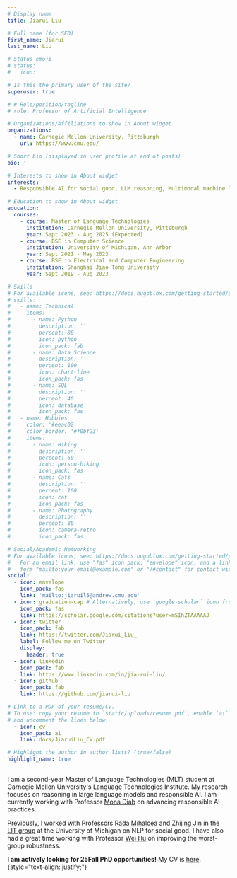 ```yaml
---
# Display name
title: Jiarui Liu

# Full name (for SEO)
first_name: Jiarui
last_name: Liu

# Status emoji
# status:
#   icon: 

# Is this the primary user of the site?
superuser: true

# # Role/position/tagline
# role: Professor of Artificial Intelligence

# Organizations/Affiliations to show in About widget
organizations:
  - name: Carnegie Mellon University, Pittsburgh
    url: https://www.cmu.edu/

# Short bio (displayed in user profile at end of posts)
bio: ''

# Interests to show in About widget
interests:
  - Responsible AI for social good, LLM reasoning, Multimodal machine learning

# Education to show in About widget
education:
  courses:
    - course: Master of Language Technologies
      institution: Carnegie Mellon University, Pittsburgh
      year: Sept 2023 - Aug 2025 (Expected)
    - course: BSE in Computer Science
      institution: University of Michigan, Ann Arbor
      year: Sept 2021 - May 2023
    - course: BSE in Electrical and Computer Engineering
      institution: Shanghai Jiao Tong University
      year: Sept 2019 - Aug 2023

# Skills
# For available icons, see: https://docs.hugoblox.com/getting-started/page-builder/#icons
# skills:
#   - name: Technical
#     items:
#       - name: Python
#         description: ''
#         percent: 80
#         icon: python
#         icon_pack: fab
#       - name: Data Science
#         description: ''
#         percent: 100
#         icon: chart-line
#         icon_pack: fas
#       - name: SQL
#         description: ''
#         percent: 40
#         icon: database
#         icon_pack: fas
#   - name: Hobbies
#     color: '#eeac02'
#     color_border: '#f0bf23'
#     items:
#       - name: Hiking
#         description: ''
#         percent: 60
#         icon: person-hiking
#         icon_pack: fas
#       - name: Cats
#         description: ''
#         percent: 100
#         icon: cat
#         icon_pack: fas
#       - name: Photography
#         description: ''
#         percent: 80
#         icon: camera-retro
#         icon_pack: fas

# Social/Academic Networking
# For available icons, see: https://docs.hugoblox.com/getting-started/page-builder/#icons
#   For an email link, use "fas" icon pack, "envelope" icon, and a link in the
#   form "mailto:your-email@example.com" or "/#contact" for contact widget.
social:
  - icon: envelope
    icon_pack: fas
    link: 'mailto:jiaruil5@andrew.cmu.edu'
  - icon: graduation-cap # Alternatively, use `google-scholar` icon from `ai` icon pack
    icon_pack: fas
    link: https://scholar.google.com/citations?user=mSIhZTAAAAAJ
  - icon: twitter
    icon_pack: fab
    link: https://twitter.com/Jiarui_Liu_
    label: Follow me on Twitter
    display:
      header: true
  - icon: linkedin
    icon_pack: fab
    link: https://www.linkedin.com/in/jia-rui-liu/
  - icon: github
    icon_pack: fab
    link: https://github.com/jiarui-liu

# Link to a PDF of your resume/CV.
# To use: copy your resume to `static/uploads/resume.pdf`, enable `ai` icons in `params.yaml`,
# and uncomment the lines below.
  - icon: cv
    icon_pack: ai
    link: docs/JiaruiLiu_CV.pdf

# Highlight the author in author lists? (true/false)
highlight_name: true
---
```


I am a second-year Master of Language Technologies (MLT) student at Carnegie Mellon University's Language Technologies Institute. My research focuses on reasoning in large language models and responsible AI. I am currently working with Professor [Mona Diab](https://lti.cs.cmu.edu/people/222228496/mona-diab) on advancing responsible AI practices.

Previously, I worked with Professors [Rada Mihalcea](https://web.eecs.umich.edu/~mihalcea/) and [Zhijing Jin](https://zhijing-jin.com/fantasy/) in the [LIT group](https://lit.eecs.umich.edu/index.html) at the University of Michigan on NLP for social good. I have also had a great time working with Professor [Wei Hu](https://weihu.me/) on improving the worst-group robustness.

**I am actively looking for 25Fall PhD opportunities!** My CV is [here](docs/JiaruiLiu_CV.pdf).
{style="text-align: justify;"}
